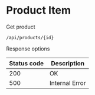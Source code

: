 Product Item
===================

Get product

```shell title="Method <span class='color-method'>GET</span>"
/api/products/{id}
```

Response options

| Status code                          | Description    |
|--------------------------------------|----------------|
| <span class='color-200'>200</span>   | OK             |
| <span class='color-error'>500</span> | Internal Error |